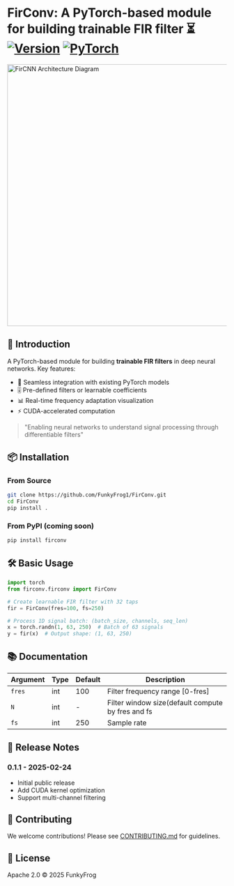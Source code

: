 # FirConv: A PyTorch-based module for building trainable FIR filter ⏳ [![Version](https://img.shields.io/badge/version-0.1.1-red.svg)](https://semver.org) [![PyTorch](https://img.shields.io/badge/PyTorch-%3E%3D1.8.0-orange)](https://pytorch.org)

<img src="https://github.com/user-attachments/assets/923837e9-8192-466f-8985-6cdcd030f03a" width="600" alt="FirCNN Architecture Diagram">

## 🚀 Introduction
A PyTorch-based module for building **trainable FIR filters** in deep neural networks. Key features:

- 🔧 Seamless integration with existing PyTorch models
- 🎚️ Pre-defined filters or learnable coefficients
- 📊 Real-time frequency adaptation visualization
- ⚡ CUDA-accelerated computation

> "Enabling neural networks to understand signal processing through differentiable filters"

## 📦 Installation

### From Source
```bash
git clone https://github.com/FunkyFrog1/FirConv.git
cd FirConv
pip install .
```

### From PyPI (coming soon)
```bash
pip install firconv
```

## 🛠️ Basic Usage
```python
import torch
from firconv.firconv import FirConv

# Create learnable FIR filter with 32 taps
fir = FirConv(fres=100, fs=250)

# Process 1D signal batch: (batch_size, channels, seq_len)
x = torch.randn(1, 63, 250)  # Batch of 63 signals
y = fir(x)  # Output shape: (1, 63, 250)
```

## 📚 Documentation
| Argument    | Type    | Default | Description                                         |
|-------------|---------|---------|-----------------------------------------------------|
| `fres`      | int     | 100     | Filter frequency range [0-fres]                     |
| `N`         | int     | -       | Filter window size(default compute by fres and fs   |
| `fs`        | int     | 250     | Sample rate                                         |

## 📅 Release Notes
### 0.1.1 - 2025-02-24
- Initial public release
- Add CUDA kernel optimization
- Support multi-channel filtering

## 🤝 Contributing
We welcome contributions! Please see [CONTRIBUTING.md](docs/CONTRIBUTING.md) for guidelines.

## 📜 License
Apache 2.0 © 2025 FunkyFrog

